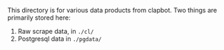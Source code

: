 This directory is for various data products from clapbot. Two things are primarily stored here:

1. Raw scrape data, in `./cl/`
2. Postgresql data in `./pgdata/`